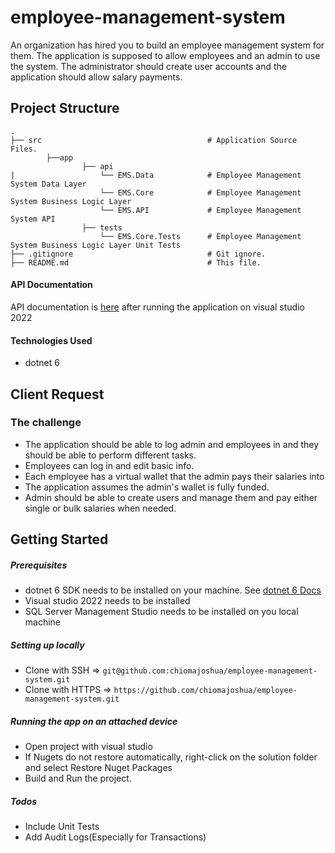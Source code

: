 ﻿# employee-management-system
An organization has hired you to build an employee management system for them. The application is supposed to allow employees and an admin to use the system. The administrator should create user accounts and the application should allow salary payments.

## Project Structure

    .
    ├── src                                     # Application Source Files.
            ├──app
                    ├── api
    |                   └── EMS.Data            # Employee Management System Data Layer
                        └── EMS.Core            # Employee Management System Business Logic Layer
                        └── EMS.API             # Employee Management System API
                    ├── tests
                        └── EMS.Core.Tests      # Employee Management System Business Logic Layer Unit Tests
    ├── .gitignore                              # Git ignore.
    ├── README.md                               # This file.
    

#### API Documentation
API documentation is [here](https://{deployedLocation}/swagger) after running the application on visual studio 2022

#### Technologies Used
- dotnet 6

## Client Request

### The challenge
- The application should be able to log admin and employees in and they should be able to perform different tasks.
- Employees can log in and edit basic info.
- Each employee has a virtual wallet that the admin pays their salaries into
- The application assumes the admin's wallet is fully funded.
- Admin should be able to create users and manage them and pay either single or bulk salaries when needed.


## Getting Started

##### Prerequisites
- dotnet 6 SDK needs to be installed on your machine. See [dotnet 6 Docs](https://dotnet.microsoft.com/en-us/download/dotnet/6.0)
- Visual studio 2022 needs to be installed
- SQL Server Management Studio needs to be installed on you local machine

##### Setting up locally
- Clone with SSH => `git@github.com:chiomajoshua/employee-management-system.git`
- Clone with HTTPS => `https://github.com/chiomajoshua/employee-management-system.git`


##### Running the app on an attached device
- Open project with visual studio
- If Nugets do not restore automatically, right-click on the solution folder and select Restore Nuget Packages
- Build and Run the project.


##### Todos
- Include Unit Tests
- Add Audit Logs(Especially for Transactions)